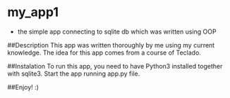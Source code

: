 # my_app1 
- the simple app connecting to sqlite db which was written using OOP

##Description
This app was written thoroughly by me using my current knowledge. The idea for this app comes from a course of Teclado.

##Instalation
To run this app, you need to have Python3 installed together with sqlite3. Start the app running app.py file.

##Enjoy! :)
